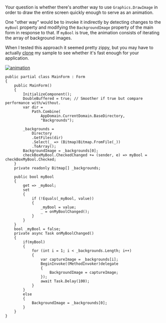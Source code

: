 Your question is whether there's another way to use `Graphics.DrawImage` in order to draw the entire screen quickly enough to serve as an animation. 

One "other way" would be to invoke it indirectly by detecting changes to the `myBool` property and modifying the `BackgroundImage` property of the main form in response to that. If `myBool` is true, the animation consists of iterating the array of background images. 

When I tested this approach it seemed pretty zippy, but you may have to actually [clone](https://github.com/IVSoftware/alt-graphics-scheme.git) my sample to see whether it's fast enough for your application.

[![animation][1]][1]

    public partial class MainForm : Form
    {
        public MainForm()
        {
            InitializeComponent();
            DoubleBuffered = true; // Smoother if true but compare performance with/without.
            var dir = 
                Path.Combine(
                    AppDomain.CurrentDomain.BaseDirectory,
                    "Backgrounds");

            _backgrounds =
                Directory
                .GetFiles(dir)
                .Select(_ => (Bitmap)Bitmap.FromFile(_))
                .ToArray();
            BackgroundImage = _backgrounds[0];
            checkBoxMyBool.CheckedChanged += (sender, e) => myBool = checkBoxMyBool.Checked;
        }
        private readonly Bitmap[] _backgrounds;

        public bool myBool
        {
            get => _myBool;
            set
            {
                if (!Equals(_myBool, value))
                {
                    _myBool = value;
                    _ = onMyBoolChanged();
                }
            }
        }
        bool _myBool = false;
        private async Task onMyBoolChanged()
        {
            if(myBool)
            {
                for (int i = 1; i < _backgrounds.Length; i++)
                {
                    var captureImage = _backgrounds[i];
                    BeginInvoke((MethodInvoker)delegate 
                    {
                        BackgroundImage = captureImage;
                    });
                    await Task.Delay(100);
                }
            }
            else
            {
                BackgroundImage = _backgrounds[0];
            }
        }
    }


  [1]: https://i.stack.imgur.com/WrWp7.png